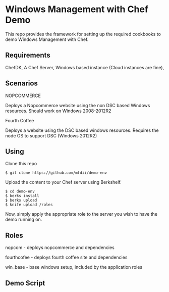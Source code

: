 Windows Management with Chef Demo
=================================
This repo provides the framework for setting up the required cookbooks to demo Windows Management with Chef.

Requirements
------------

ChefDK, A Chef Server, Windows based instance (Cloud instances are fine), 

Scenarios
---------

NOPCOMMERCE

Deploys a Nopcommerce website using the non DSC based Windows resources. Should work on Windows 2008-2012R2

Fourth Coffee

Deploys a website using the DSC based windows resources. Requires the node OS to support DSC (Windows 2012R2)

Using
-----

Clone this repo

```
$ git clone https://github.com/mfdii/demo-env
```
Upload the content to your Chef server using Berkshelf.

```
$ cd demo-env
$ berks install
$ berks upload
$ knife upload /roles
```

Now, simply apply the appropriate role to the server you wish to have the demo running on.


Roles
-----

nopcom - deploys nopcommerce and dependencies

fourthcofee - deploys fourth coffee site and dependencies

win_base - base windows setup, included by the application roles

Demo Script
-----------

